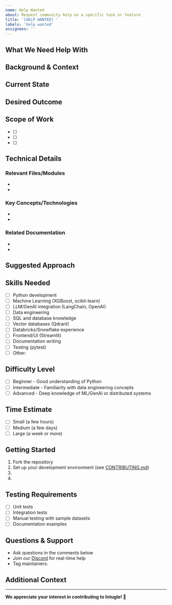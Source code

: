 ```yaml
---
name: Help Wanted
about: Request community help on a specific task or feature
title: '[HELP WANTED] '
labels: 'help wanted'
assignees: ''
---
```


## What We Need Help With
<!-- A clear description of what needs to be done -->

## Background & Context
<!-- Explain the problem, feature, or improvement we're trying to address -->

## Current State
<!-- Describe the current implementation or situation -->

## Desired Outcome
<!-- What success looks like when this is completed -->

## Scope of Work
<!-- Break down the task into smaller components -->
- [ ] 
- [ ] 
- [ ] 

## Technical Details
<!-- Provide technical context that contributors need to know -->

### Relevant Files/Modules
<!-- List the files or modules that will need to be modified -->
- 
- 

### Key Concepts/Technologies
<!-- What should contributors be familiar with? -->
- 
- 

### Related Documentation
<!-- Links to relevant docs, PRs, or issues -->
- 
- 

## Suggested Approach
<!-- If you have ideas on how to implement this, share them here -->
<!-- This is optional - we're open to creative solutions! -->

## Skills Needed
<!-- Check all that apply -->
- [ ] Python development
- [ ] Machine Learning (XGBoost, scikit-learn)
- [ ] LLM/GenAI integration (LangChain, OpenAI)
- [ ] Data engineering
- [ ] SQL and database knowledge
- [ ] Vector databases (Qdrant)
- [ ] Databricks/Snowflake experience
- [ ] Frontend/UI (Streamlit)
- [ ] Documentation writing
- [ ] Testing (pytest)
- [ ] Other: <!-- specify -->

## Difficulty Level
<!-- Check one -->
- [ ] Beginner - Good understanding of Python
- [ ] Intermediate - Familiarity with data engineering concepts
- [ ] Advanced - Deep knowledge of ML/GenAI or distributed systems

## Time Estimate
<!-- Rough estimate of effort required -->
- [ ] Small (a few hours)
- [ ] Medium (a few days)
- [ ] Large (a week or more)

## Getting Started
<!-- Step-by-step guide for contributors to get started -->
1. Fork the repository
2. Set up your development environment (see [CONTRIBUTING.md](../../CONTRIBUTING.md))
3. 
4. 

## Testing Requirements
<!-- What tests should be added or updated? -->
- [ ] Unit tests
- [ ] Integration tests
- [ ] Manual testing with sample datasets
- [ ] Documentation examples

## Questions & Support
<!-- Where can contributors get help? -->
- Ask questions in the comments below
- Join our [Discord](https://discord.gg/NqR9tNWVTm) for real-time help
- Tag maintainers: <!-- @username -->

## Additional Context
<!-- Any other information that would be helpful -->

---
**We appreciate your interest in contributing to Intugle! 🙏**

